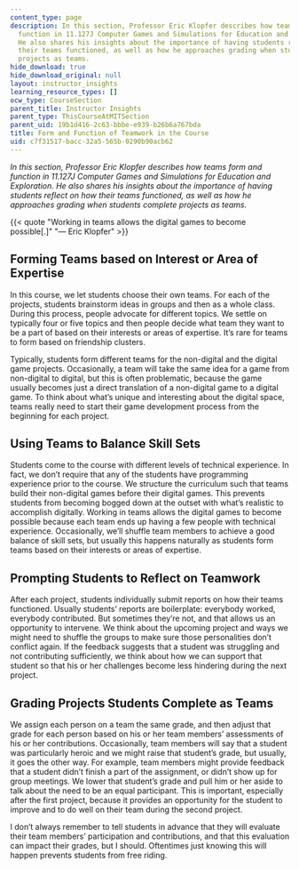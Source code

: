 ```yaml
---
content_type: page
description: In this section, Professor Eric Klopfer describes how teams form and
  function in 11.127J Computer Games and Simulations for Education and Exploration.
  He also shares his insights about the importance of having students reflect on how
  their teams functioned, as well as how he approaches grading when students complete
  projects as teams.
hide_download: true
hide_download_original: null
layout: instructor_insights
learning_resource_types: []
ocw_type: CourseSection
parent_title: Instructor Insights
parent_type: ThisCourseAtMITSection
parent_uid: 19b1d416-2c63-bbbe-e939-b26b6a767bda
title: Form and Function of Teamwork in the Course
uid: c7f31517-bacc-32a5-565b-0290b90acb62
---
```


_In this section, Professor Eric Klopfer describes how teams form and function in 11.127J Computer Games and Simulations for Education and Exploration. He also shares his insights about the importance of having students reflect on how their teams functioned, as well as how he approaches grading when students complete projects as teams._

{{< quote "Working in teams allows the digital games to become possible[.]" "— Eric Klopfer" >}}

Forming Teams based on Interest or Area of Expertise
----------------------------------------------------

In this course, we let students choose their own teams. For each of the projects, students brainstorm ideas in groups and then as a whole class. During this process, people advocate for different topics. We settle on typically four or five topics and then people decide what team they want to be a part of based on their interests or areas of expertise. It’s rare for teams to form based on friendship clusters.

Typically, students form different teams for the non-digital and the digital game projects. Occasionally, a team will take the same idea for a game from non-digital to digital, but this is often problematic, because the game usually becomes just a direct translation of a non-digital game to a digital game. To think about what’s unique and interesting about the digital space, teams really need to start their game development process from the beginning for each project.

Using Teams to Balance Skill Sets
---------------------------------

Students come to the course with different levels of technical experience. In fact, we don’t require that any of the students have programming experience prior to the course. We structure the curriculum such that teams build their non-digital games before their digital games. This prevents students from becoming bogged down at the outset with what’s realistic to accomplish digitally. Working in teams allows the digital games to become possible because each team ends up having a few people with technical experience. Occasionally, we’ll shuffle team members to achieve a good balance of skill sets, but usually this happens naturally as students form teams based on their interests or areas of expertise.

Prompting Students to Reflect on Teamwork
-----------------------------------------

After each project, students individually submit reports on how their teams functioned. Usually students’ reports are boilerplate: everybody worked, everybody contributed. But sometimes they’re not, and that allows us an opportunity to intervene. We think about the upcoming project and ways we might need to shuffle the groups to make sure those personalities don’t conflict again. If the feedback suggests that a student was struggling and not contributing sufficiently, we think about how we can support that student so that his or her challenges become less hindering during the next project.

Grading Projects Students Complete as Teams
-------------------------------------------

We assign each person on a team the same grade, and then adjust that grade for each person based on his or her team members’ assessments of his or her contributions. Occasionally, team members will say that a student was particularly heroic and we might raise that student’s grade, but usually, it goes the other way. For example, team members might provide feedback that a student didn’t finish a part of the assignment, or didn’t show up for group meetings. We lower that student’s grade and pull him or her aside to talk about the need to be an equal participant. This is important, especially after the first project, because it provides an opportunity for the student to improve and to do well on their team during the second project.

I don’t always remember to tell students in advance that they will evaluate their team members’ participation and contributions, and that this evaluation can impact their grades, but I should. Oftentimes just knowing this will happen prevents students from free riding.